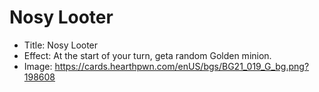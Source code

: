 # Nosy Looter
- Title:  Nosy Looter
- Effect:  At the start of your turn, geta random Golden minion.
- Image:  https://cards.hearthpwn.com/enUS/bgs/BG21_019_G_bg.png?198608
